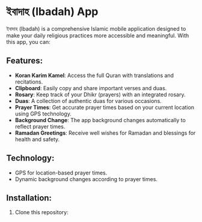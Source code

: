 # ইবাদাহ (Ibadah) App

ইবাদাহ (Ibadah) is a comprehensive Islamic mobile application designed to make your daily religious practices more accessible and meaningful. With this app, you can:

## Features:
- **Koran Karim Kamel**: Access the full Quran with translations and recitations.
- **Clipboard**: Easily copy and share important verses and duas.
- **Rosary**: Keep track of your Dhikr (prayers) with an integrated rosary.
- **Duas**: A collection of authentic duas for various occasions.
- **Prayer Times**: Get accurate prayer times based on your current location using GPS technology.
- **Background Change**: The app background changes automatically to reflect prayer times.
- **Ramadan Greetings**: Receive well wishes for Ramadan and blessings for health and safety.

## Technology:
- GPS for location-based prayer times.
- Dynamic background changes according to prayer times.

## Installation:
1. Clone this repository:
